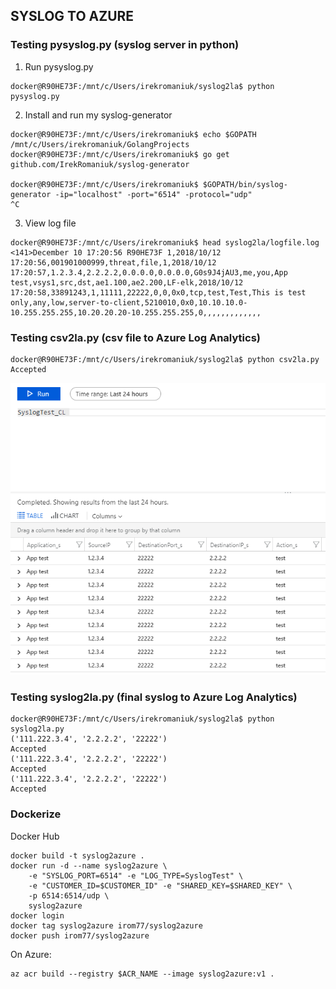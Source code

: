 ## SYSLOG TO AZURE

### Testing pysyslog.py (syslog server in python)

1) Run pysyslog.py

```
docker@R90HE73F:/mnt/c/Users/irekromaniuk/syslog2la$ python pysyslog.py

```

2) Install and run my syslog-generator

```
docker@R90HE73F:/mnt/c/Users/irekromaniuk$ echo $GOPATH
/mnt/c/Users/irekromaniuk/GolangProjects
docker@R90HE73F:/mnt/c/Users/irekromaniuk$ go get github.com/IrekRomaniuk/syslog-generator

docker@R90HE73F:/mnt/c/Users/irekromaniuk$ $GOPATH/bin/syslog-generator -ip="localhost" -port="6514" -protocol="udp"
^C
```

3) View log file

```
docker@R90HE73F:/mnt/c/Users/irekromaniuk$ head syslog2la/logfile.log
<141>December 10 17:20:56 R90HE73F 1,2018/10/12 17:20:56,001901000999,threat,file,1,2018/10/12 17:20:57,1.2.3.4,2.2.2.2,0.0.0.0,0.0.0.0,G0s9J4jAU3,me,you,App test,vsys1,src,dst,ae1.100,ae2.200,LF-elk,2018/10/12 17:20:58,33891243,1,11111,22222,0,0,0x0,tcp,test,Test,This is test only,any,low,server-to-client,5210010,0x0,10.10.10.0-10.255.255.255,10.20.20.20-10.255.255.255,0,,,,,,,,,,,,,
```

### Testing csv2la.py (csv file to Azure Log Analytics)

```
docker@R90HE73F:/mnt/c/Users/irekromaniuk/syslog2la$ python csv2la.py
Accepted
```
![Logs](la.PNG)

### Testing syslog2la.py (final syslog to Azure Log Analytics)

```
docker@R90HE73F:/mnt/c/Users/irekromaniuk/syslog2la$ python syslog2la.py
('111.222.3.4', '2.2.2.2', '22222')
Accepted
('111.222.3.4', '2.2.2.2', '22222')
Accepted
('111.222.3.4', '2.2.2.2', '22222')
Accepted
```

### Dockerize

Docker Hub

```
docker build -t syslog2azure .
docker run -d --name syslog2azure \
    -e "SYSLOG_PORT=6514" -e "LOG_TYPE=SyslogTest" \
    -e "CUSTOMER_ID=$CUSTOMER_ID" -e "SHARED_KEY=$SHARED_KEY" \
    -p 6514:6514/udp \
    syslog2azure
docker login
docker tag syslog2azure irom77/syslog2azure
docker push irom77/syslog2azure
```

On Azure:

```
az acr build --registry $ACR_NAME --image syslog2azure:v1 .
```
